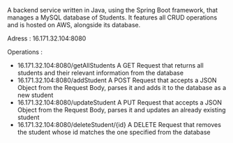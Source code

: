 A backend service written in Java, using the Spring Boot framework, that manages a MySQL database of Students.
It features all CRUD operations and is hosted on AWS, alongside its database.

Adress : 16.171.32.104:8080

Operations : 
- 16.171.32.104:8080/getAllStudents
  A GET Request that returns all students and their relevant information from the database
- 16.171.32.104:8080/addStudent
  A POST Request that accepts a JSON Object from the Request Body, parses it and adds it to the database as a new student
- 16.171.32.104:8080/updateStudent
  A PUT Request that accepts a JSON Object from the Request Body, parses it and updates an already existing student
- 16.171.32.104:8080/deleteStudent/{id}
  A DELETE Request that removes the student whose id matches the one specified from the database
